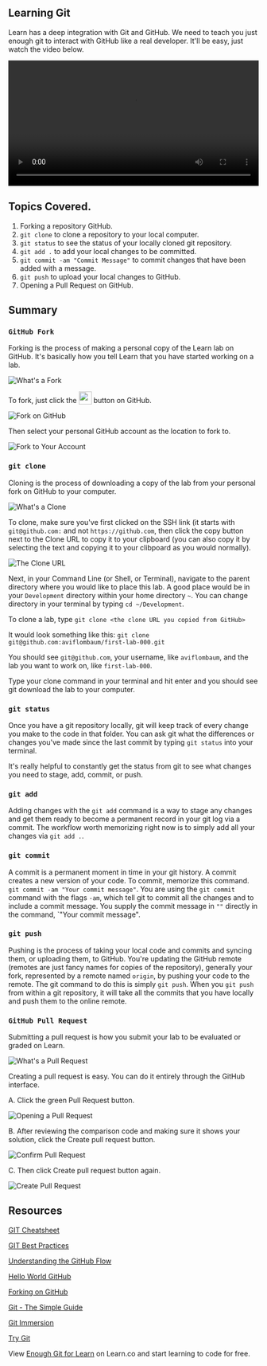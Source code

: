 ## Learning Git

Learn has a deep integration with Git and GitHub. We need to teach you just enough git to interact with GitHub like a real developer. It'll be easy, just watch the video below.

<video controls="" width="100%">
  <source src="http://learn-co-videos.s3.amazonaws.com/learn-co-orientation/enough-git-for-learn.mp4" type="video/mp4"><br>
    The video accompanying this lab is best enjoyed on Learn.co<br>
</video>

## Topics Covered.

1. Forking a repository GitHub.
2. `git clone` to clone a repository to your local computer.
3. `git status` to see the status of your locally cloned git repository.
4. `git add .` to add your local changes to be committed.
5. `git commit -am "Commit Message"` to commit changes that have been added with a message.
6. `git push` to upload your local changes to GitHub.
7. Opening a Pull Request on GitHub.

## Summary

### `GitHub Fork`

Forking is the process of making a personal copy of the Learn lab on GitHub. It's basically how you tell Learn that you have started working on a lab.

![What's a Fork](http://ironboard-curriculum-content.s3.amazonaws.com/front-end/lab-assets/git-workflow-1.png)

To fork, just click the <img src="https://dl.dropboxusercontent.com/s/1fy8e0132r4f0pv/2015-05-06%20at%2011.38%20AM.png" style="display: inline; height: 26px; vertical-align: bottom"> button on GitHub.

![Fork on GitHub](https://curriculum-content.s3.amazonaws.com/web-development/enough-git-for-learn-co/Fork.png)

Then select your personal GitHub account as the location to fork to.

![Fork to Your Account](http://ironboard-curriculum-content.s3.amazonaws.com/front-end/lab-assets/ironboard-labs-step-1b.jpg)

### `git clone`

Cloning is the process of downloading a copy of the lab from your personal fork on GitHub to your computer.

![What's a Clone](http://ironboard-curriculum-content.s3.amazonaws.com/front-end/lab-assets/git-workflow-2.png)

To clone, make sure you've first clicked on the SSH link (it starts with `git@github.com:` and not `https://github.com`, then click the  copy button next to the Clone URL to copy it to your clipboard (you can also copy it by selecting the text and copying it to your clibpoard as you would normally).

![The Clone URL](https://curriculum-content.s3.amazonaws.com/web-development/enough-git-for-learn-co/Clone.png)

Next, in your Command Line (or Shell, or Terminal), navigate to the parent directory where you would like to place this lab. A good place would be in your `Development` directory within your home directory `~`. You can change directory in your terminal by typing `cd ~/Development`.

To clone a lab, type `git clone <the clone URL you copied from GitHub>`

It would look something like this: `git clone git@github.com:aviflombaum/first-lab-000.git`

You should see `git@github.com`, your username, like `aviflombaum`, and the lab you want to work on, like `first-lab-000`.

Type your clone command in your terminal and hit enter and you should see git download the lab to your computer.

### `git status`

Once you have a git repository locally, git will keep track of every change you make to the code in that folder. You can ask git what the differences or changes you've made since the last commit by typing `git status` into your terminal.

It's really helpful to constantly get the status from git to see what changes you need to stage, add, commit, or push.

### `git add`

Adding changes with the `git add` command is a way to stage any changes and get them ready to become a permanent record in your git log via a commit. The workflow worth memorizing right now is to simply add all your changes via `git add .`.

### `git commit`

A commit is a permanent moment in time in your git history. A commit creates a new version of your code. To commit, memorize this command. `git commit -am "Your commit message"`. You are using the `git commit` command with the flags `-am`, which tell git to commit all the changes and to include a commit message. You supply the commit message in `""` directly in the command, `"Your commit message".

### `git push`

Pushing is the process of taking your local code and commits and syncing them, or uploading them, to GitHub. You're updating the GitHub remote (remotes are just fancy names for copies of the repository), generally your fork, represented by a remote named `origin`, by pushing your code to the remote. The git command to do this is simply `git push`. When you `git push` from within a git repository, it will take all the commits that you have locally and push them to the online remote.

### `GitHub Pull Request`

Submitting a pull request is how you submit your lab to be evaluated or graded on Learn.

![What's a Pull Request](http://ironboard-curriculum-content.s3.amazonaws.com/front-end/lab-assets/git-workflow-5.png)

Creating a pull request is easy. You can do it entirely through the GitHub interface.

A. Click the green Pull Request button.

![Opening a Pull Request](https://curriculum-content.s3.amazonaws.com/web-development/enough-git-for-learn-co/PR.png)

B. After reviewing the comparison code and making sure it shows your solution, click the Create pull request button.

![Confirm Pull Request](https://curriculum-content.s3.amazonaws.com/web-development/enough-git-for-learn-co/PR2.png)

C. Then click Create pull request button again.

![Create Pull Request](https://curriculum-content.s3.amazonaws.com/web-development/enough-git-for-learn-co/PR3.png)

## Resources

[GIT Cheatsheet](http://www.git-tower.com/blog/content/posts/54-git-cheat-sheet/git-cheat-sheet-large01.png)

[GIT Best Practices](http://www.git-tower.com/blog/content/posts/54-git-cheat-sheet/git-cheat-sheet-large02.png)

[Understanding the GitHub Flow](https://guides.github.com/introduction/flow)

[Hello World GitHub](https://guides.github.com/activities/hello-world)

[Forking on GitHub](https://guides.github.com/activities/forking)

[Git - The Simple Guide](http://rogerdudler.github.io/git-guide/)

[Git Immersion](http://gitimmersion.com/)

[Try Git](http://try.github.com/)
<p data-visibility='hidden'>View <a href='https://learn.co/lessons/enough-git-for-learn-co' title='Enough Git for Learn'>Enough Git for Learn</a> on Learn.co and start learning to code for free.</p>
